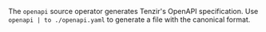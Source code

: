 The `openapi` source operator generates Tenzir's OpenAPI specification. Use
`openapi | to ./openapi.yaml` to generate a file with the canonical format.
